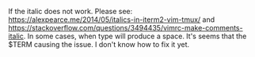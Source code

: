 If the italic does not work.
Please see: https://alexpearce.me/2014/05/italics-in-iterm2-vim-tmux/ and https://stackoverflow.com/questions/3494435/vimrc-make-comments-italic.
In some cases, when type <backspace> will produce a space. It's seems that the $TERM causing the issue. I don't know how to fix it yet.
